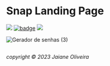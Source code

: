 # Snap Landing Page
[![](https://img.shields.io/badge/-Clique%20aqui%20para%20testar-%23DDC741)](https://jaianeoliveira.github.io/snap-landing-page/)
[![badge](https://img.shields.io/badge/Frontendmentor-link%20do%20desafio%20aqui%20para%20testar-%237D65DF)](https://www.frontendmentor.io/challenges/intro-section-with-dropdown-navigation-ryaPetHE5)
![](https://img.shields.io/github/license/JaianeOliveira/snap-landing-page?style=social)


![Gerador de senhas (3)](https://user-images.githubusercontent.com/82323559/211419947-bdb2464e-b95b-4944-895f-b4b3bf514c87.png)


##
*copyright &copy; 2023 Jaiane Oliveira*

